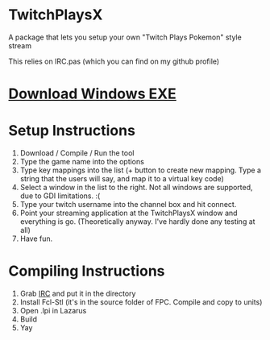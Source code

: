 TwitchPlaysX
============

A package that lets you setup your own "Twitch Plays Pokemon" style stream

This relies on IRC.pas (which you can find on my github profile)

[Download Windows EXE](https://dl.dropboxusercontent.com/u/33727415/TPX.exe)
====================

Setup Instructions
==================
1. Download / Compile / Run the tool
2. Type the game name into the options
3. Type key mappings into the list (+ button to create new mapping. Type a string that the users will say, and map it to a virtual key code)
4. Select a window in the list to the right. Not all windows are supported, due to GDI limitations. :(
5. Type your twitch username into the channel box and hit connect.
6. Point your streaming application at the TwitchPlaysX window and everything is go. (Theoretically anyway. I've hardly done any testing at all)
7. Have fun.

Compiling Instructions
======================
1. Grab [IRC](https://github.com/SuperDisk/IRC) and put it in the directory
2. Install Fcl-Stl (it's in the source folder of FPC. Compile and copy to units)
3. Open .lpi in Lazarus
4. Build
5. Yay
